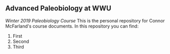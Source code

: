 ## Advanced Paleobiology at WWU
*Winter 2019 Paleobiology Course*
This is the personal repository for Connor McFarland's course documents. In this repository you can find: 
1. First
2. Second
3. Third
